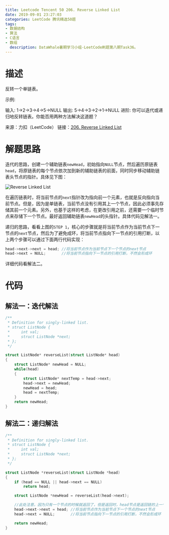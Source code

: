 ```yaml
---
title: Leetcode Tencent 50 206. Reverse Linked List
date: 2019-09-01 23:27:03
categories: LeetCode 腾讯精选50题
tags:
- 数据结构
- 算法
- C语言
- 数组
  description: DataWhale暑期学习小组-LeetCode刷题第八期Task36。
---
```


# 描述

反转一个单链表。

示例:

输入: 1->2->3->4->5->NULL
输出: 5->4->3->2->1->NULL
进阶:
你可以迭代或递归地反转链表。你能否用两种方法解决这道题？

来源：力扣（LeetCode）
链接：[206. Reverse Linked List](https://leetcode-cn.com/problems/reverse-linked-list)

# 解题思路

迭代的思路，创建一个辅助链表`newHead`，初始指向`NULL`节点，然后遍历原链表`head`，将原链表的每个节点依次加到新的辅助链表的前面，同时同步移动辅助链表头节点的指针。具体见下图：

![Reverse Linked List](https://machinelearning-1255641038.cos.ap-chengdu.myqcloud.com/Datacruiser_Blog_Sources/LeetCode_Tencent50/Reverse%20Linked%20List.png)

在遍历链表时，将当前节点的`next`指针改为指向前一个元素，也就是反向指向当前节点。但是，因为是单链表，当前节点没有引用其上一个节点，因此必须事先存储其前一个元素。另外，也基于这样的考虑，在更改引用之前，还需要一个临时节点来存储下一个节点。最好返回辅助链表`newHead`的头指针。具体代码见解法一。

递归的思路，看看上图的`STEP 1`，核心的步骤就是将当前节点作为当前节点下一节点的`next`节点，然后为了避免成环，将当前节点指向下一节点的引用打断，以上两个步骤可以通过下面两行代码实现：

```c
head->next->next = head; //将当前节点作为当前节点下一个节点的next节点
head->next = NULL;       //将当前节点指向下一节点的引用打断，不然会形成环
```
详细代码看解法二。


# 代码

## 解法一：迭代解法

```c
/**
 * Definition for singly-linked list.
 * struct ListNode {
 *     int val;
 *     struct ListNode *next;
 * };
 */

struct ListNode* reverseList(struct ListNode* head)
{
    struct ListNode* newHead = NULL;
    while(head)
    {
        struct ListNode* nextTemp = head->next;
        head->next = newHead;
        newHead = head;
        head = nextTemp;
    }
    return newHead;
}

``` 

## 解法二：递归解法

```c
/**
 * Definition for singly-linked list.
 * struct ListNode {
 *     int val;
 *     struct ListNode *next;
 * };
 */

struct ListNode *reverseList(struct ListNode *head)
{
    if (head == NULL || head->next == NULL) 
        return head;

    struct ListNode *newHead = reverseList(head->next);

    //此处注意，因为只有一个节点的时候就返回了，但是返回时，head节点是返回链的上一个节点
    head->next->next = head; //将当前节点作为当前节点下一个节点的next节点
    head->next = NULL;       //将当前节点指向下一节点的引用打断，不然会形成环

    return newHead;
}

``` 


